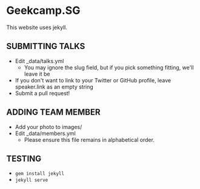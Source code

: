 # Geekcamp.SG

This website uses jekyll.

## SUBMITTING TALKS

- Edit \_data/talks.yml
  - You may ignore the slug field, but if you pick something fitting, we'll leave it be
- If you don't want to link to your Twitter or GitHub profile, leave speaker.link as an empty string
- Submit a pull request!

## ADDING TEAM MEMBER

- Add your photo to images/
- Edit \_data/members.yml
  - Please ensure this file remains in alphabetical order.

## TESTING

- `gem install jekyll`
- `jekyll serve`
